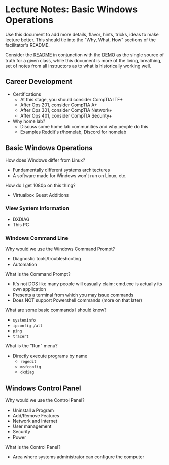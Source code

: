 # Lecture Notes: Basic Windows Operations

Use this document to add more details, flavor, hints, tricks, ideas to make lecture better. This should tie into the "Why, What, How" sections of the facilitator's README.

Consider the [README](README.md) in conjunction with the [DEMO](DEMO.md) as the single source of truth for a given class, while this document is more of the living, breathing, set of notes from all instructors as to what is historically working well.

## Career Development
- Certifications
  - At this stage, you should consider CompTIA ITF+
  - After Ops 201, consider CompTIA A+
  - After Ops 301, consider CompTIA Network+
  - After Ops 401, consider CompTIA Security+
- Why home lab?
  - Discuss some home lab communities and why people do this
  - Examples Reddit's r/homelab, Discord for homelab

## Basic Windows Operations

How does Windows differ from Linux?
- Fundamentally different systems architectures
- A software made for Windows won't run on Linux, etc.

How do I get 1080p on this thing?
- Virtualbox Guest Additions

### View System Information

- DXDIAG
- This PC 

### Windows Command Line

Why would we use the Windows Command Prompt?
- Diagnostic tools/troubleshooting
- Automation

What is the Command Prompt?
- It's not DOS like many people will casually claim; cmd.exe is actually its own application
- Presents a terminal from which you may issue commands
- Does NOT support Powershell commands (more on that later)

What are some basic commands I should know?
- `systeminfo`
- `ipconfig /all`
- `ping`
- `tracert`

What is the "Run" menu?
- Directly execute programs by name
  - `regedit`
  - `msfconfig`
  - `dxdiag`

## Windows Control Panel

Why would we use the Control Panel?
- Uninstall a Program
- Add/Remove Features
- Network and Internet
- User management
- Security
- Power

What is the Control Panel?
- Area where systems administrator can configure the computer
